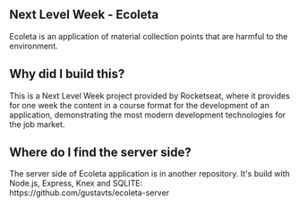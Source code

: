 ## Next Level Week - Ecoleta

<p>Ecoleta is an application of material collection points that are harmful to the environment.</p>

## Why did I build this?

<p>This is a Next Level Week project provided by Rocketseat, where it provides for one week the content in a course format for the development of an application, demonstrating the most modern development technologies for the job market.</p>

## Where do I find the server side?

<p>The server side of Ecoleta application is in another repository. It's build with Node.js, Express, Knex and SQLITE: <br /> https://github.com/gustavts/ecoleta-server</p>